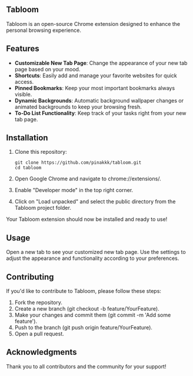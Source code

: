 ## Tabloom 
Tabloom is an open-source Chrome extension designed to enhance the personal browsing experience.

## Features

- **Customizable New Tab Page**: Change the appearance of your new tab page based on your mood.
- **Shortcuts**: Easily add and manage your favorite websites for quick access.
- **Pinned Bookmarks**: Keep your most important bookmarks always visible.
- **Dynamic Backgrounds**: Automatic background wallpaper changes or animated backgrounds to keep your browsing fresh.
- **To-Do List Functionality**: Keep track of your tasks right from your new tab page.

## Installation

1. Clone this repository:
   ```
   git clone https://github.com/pinakkk/tabloom.git
   cd tabloom
   ```
   
2. Open Google Chrome and navigate to chrome://extensions/.
3. Enable "Developer mode" in the top right corner.
4. Click on "Load unpacked" and select the public directory from the Tabloom project folder.

Your Tabloom extension should now be installed and ready to use!

## Usage
Open a new tab to see your customized new tab page.
Use the settings to adjust the appearance and functionality according to your preferences.

## Contributing
If you'd like to contribute to Tabloom, please follow these steps:

1. Fork the repository.
2. Create a new branch (git checkout -b feature/YourFeature).
3. Make your changes and commit them (git commit -m 'Add some feature').
4. Push to the branch (git push origin feature/YourFeature).
5. Open a pull request.

## Acknowledgments
Thank you to all contributors and the community for your support!
